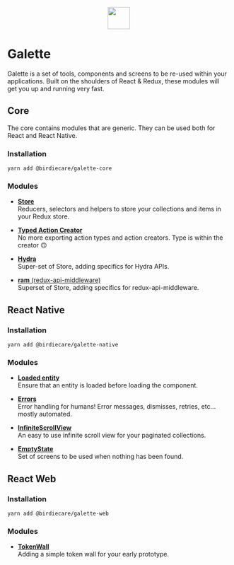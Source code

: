 <p align="center"><a href="https://github.com/birdiecare/galette" target="_blank">
    <img src="./assets/galette.png" height="50">
</a></p>

# Galette

Galette is a set of tools, components and screens to be re-used within your applications. Built on the shoulders of
React & Redux, these modules will get you up and running very fast.

## Core

The core contains modules that are generic. They can be used both for React and React Native.

### Installation

```
yarn add @birdiecare/galette-core
```

### Modules

- [**Store**](./core/src/store)<br>
  Reducers, selectors and helpers to store your collections and items in your Redux store.

- [**Typed Action Creator**](./core/src/typed-action-creator)<br>
  No more exporting action types and action creators. Type is within the creator 🙃

- [**Hydra**](./core/src/hydra)<br>
  Super-set of Store, adding specifics for Hydra APIs.

- [**ram** (redux-api-middleware)](./core/src/redux-api-middleware)<br>
  Superset of Store, adding specifics for redux-api-middleware.

## React Native

### Installation

```
yarn add @birdiecare/galette-native
```

### Modules

- [**Loaded entity**](./native/src/loaded-entity)<br>
  Ensure that an entity is loaded before loading the component.

- [**Errors**](./native/src/errors)<br>
  Error handling for humans! Error messages, dismisses, retries, etc...
  mostly automated.

- [**InfiniteScrollView**](./native/src/infinite-scroll-view)<br>
  An easy to use infinite scroll view for your paginated collections.

- [**EmptyState**](./native/src/empty-state)<br>
  Set of screens to be used when nothing has been found.

## React Web

### Installation

```
yarn add @birdiecare/galette-web
```

### Modules

- [**TokenWall**](./web/src/token-wall)<br>
  Adding a simple token wall for your early prototype.
